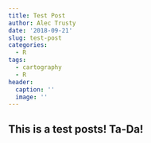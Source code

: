 ```yaml
---
title: Test Post
author: Alec Trusty
date: '2018-09-21'
slug: test-post
categories:
  - R
tags:
  - cartography
  - R
header:
  caption: ''
  image: ''
---
```


## This is a test posts! Ta-Da!
